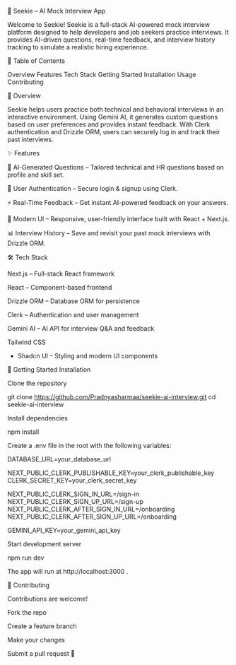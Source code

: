 🚀 Seekie – AI Mock Interview App

Welcome to Seekie!
Seekie is a full-stack AI-powered mock interview platform designed to help developers and job seekers practice interviews. It provides AI-driven questions, real-time feedback, and interview history tracking to simulate a realistic hiring experience.

📑 Table of Contents

Overview
Features
Tech Stack
Getting Started
Installation
Usage
Contributing

🔎 Overview

Seekie helps users practice both technical and behavioral interviews in an interactive environment.
Using Gemini AI, it generates custom questions based on user preferences and provides instant feedback. With Clerk authentication and Drizzle ORM, users can securely log in and track their past interviews.

✨ Features

🤖 AI-Generated Questions – Tailored technical and HR questions based on profile and skill set.

🔐 User Authentication – Secure login & signup using Clerk.

⚡ Real-Time Feedback – Get instant AI-powered feedback on your answers.

🎨 Modern UI – Responsive, user-friendly interface built with React + Next.js.

📊 Interview History – Save and revisit your past mock interviews with Drizzle ORM.

🛠 Tech Stack

Next.js
 – Full-stack React framework

React
 – Component-based frontend

Drizzle ORM
 – Database ORM for persistence

Clerk
 – Authentication and user management

Gemini AI
 – AI API for interview Q&A and feedback

Tailwind CSS
 + Shadcn UI – Styling and modern UI components

🚀 Getting Started
Installation

Clone the repository

git clone https://github.com/Pradnyasharmaa/seekie-ai-interview.git
cd seekie-ai-interview


Install dependencies

npm install


Create a .env file in the root with the following variables:

DATABASE_URL=your_database_url

NEXT_PUBLIC_CLERK_PUBLISHABLE_KEY=your_clerk_publishable_key
CLERK_SECRET_KEY=your_clerk_secret_key

NEXT_PUBLIC_CLERK_SIGN_IN_URL=/sign-in
NEXT_PUBLIC_CLERK_SIGN_UP_URL=/sign-up
NEXT_PUBLIC_CLERK_AFTER_SIGN_IN_URL=/onboarding
NEXT_PUBLIC_CLERK_AFTER_SIGN_UP_URL=/onboarding

GEMINI_API_KEY=your_gemini_api_key


Start development server

npm run dev


The app will run at http://localhost:3000
.

🤝 Contributing

Contributions are welcome!

Fork the repo

Create a feature branch

Make your changes

Submit a pull request 🚀
